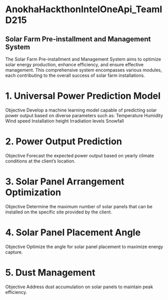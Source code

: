 # AnokhaHackthonIntelOneApi_TeamID215
## Solar Farm Pre-installment and Management System
The Solar Farm Pre-installment and Management System aims to optimize solar energy production, enhance efficiency, and ensure effective management. This comprehensive system encompasses various modules, each contributing to the overall success of solar farm installations.

# 1. Universal Power Prediction Model
Objective
Develop a machine learning model capable of predicting solar power output based on diverse parameters such as:
Temperature
Humidity
Wind speed
Installation height
Irradiation levels
Snowfall
# 2. Power Output Prediction
Objective
Forecast the expected power output based on yearly climate conditions at the client’s location.
# 3. Solar Panel Arrangement Optimization
Objective
Determine the maximum number of solar panels that can be installed on the specific site provided by the client.
# 4. Solar Panel Placement Angle
Objective
Optimize the angle for solar panel placement to maximize energy capture.
# 5. Dust Management
Objective
Address dust accumulation on solar panels to maintain peak efficiency.

